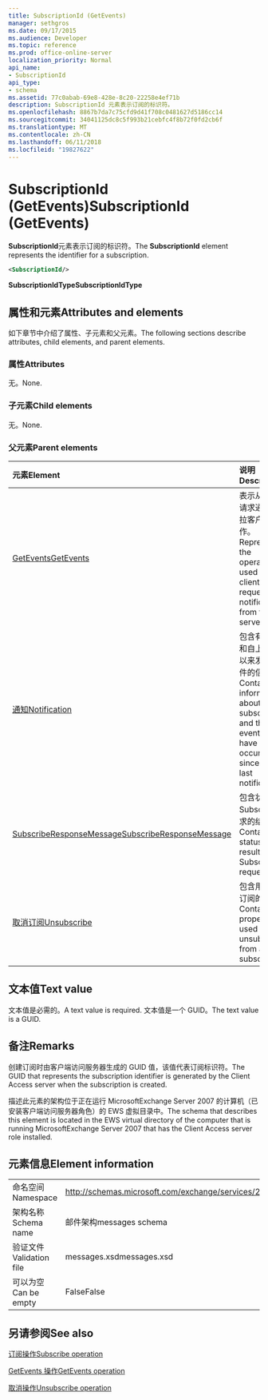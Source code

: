 ```yaml
---
title: SubscriptionId (GetEvents)
manager: sethgros
ms.date: 09/17/2015
ms.audience: Developer
ms.topic: reference
ms.prod: office-online-server
localization_priority: Normal
api_name:
- SubscriptionId
api_type:
- schema
ms.assetid: 77c0abab-69e8-428e-8c20-22258e4ef71b
description: SubscriptionId 元素表示订阅的标识符。
ms.openlocfilehash: 8867b7da7c75cfd9d41f708c0481627d5186cc14
ms.sourcegitcommit: 34041125dc8c5f993b21cebfc4f8b72f0fd2cb6f
ms.translationtype: MT
ms.contentlocale: zh-CN
ms.lasthandoff: 06/11/2018
ms.locfileid: "19827622"
---
```

# <a name="subscriptionid-getevents"></a><span data-ttu-id="e2b09-103">SubscriptionId (GetEvents)</span><span class="sxs-lookup"><span data-stu-id="e2b09-103">SubscriptionId (GetEvents)</span></span>

<span data-ttu-id="e2b09-104">**SubscriptionId**元素表示订阅的标识符。</span><span class="sxs-lookup"><span data-stu-id="e2b09-104">The **SubscriptionId** element represents the identifier for a subscription.</span></span> 
  
```xml
<SubscriptionId/>
```

 <span data-ttu-id="e2b09-105">**SubscriptionIdType**</span><span class="sxs-lookup"><span data-stu-id="e2b09-105">**SubscriptionIdType**</span></span>
## <a name="attributes-and-elements"></a><span data-ttu-id="e2b09-106">属性和元素</span><span class="sxs-lookup"><span data-stu-id="e2b09-106">Attributes and elements</span></span>

<span data-ttu-id="e2b09-107">如下章节中介绍了属性、子元素和父元素。</span><span class="sxs-lookup"><span data-stu-id="e2b09-107">The following sections describe attributes, child elements, and parent elements.</span></span>
  
### <a name="attributes"></a><span data-ttu-id="e2b09-108">属性</span><span class="sxs-lookup"><span data-stu-id="e2b09-108">Attributes</span></span>

<span data-ttu-id="e2b09-109">无。</span><span class="sxs-lookup"><span data-stu-id="e2b09-109">None.</span></span>
  
### <a name="child-elements"></a><span data-ttu-id="e2b09-110">子元素</span><span class="sxs-lookup"><span data-stu-id="e2b09-110">Child elements</span></span>

<span data-ttu-id="e2b09-111">无。</span><span class="sxs-lookup"><span data-stu-id="e2b09-111">None.</span></span>
  
### <a name="parent-elements"></a><span data-ttu-id="e2b09-112">父元素</span><span class="sxs-lookup"><span data-stu-id="e2b09-112">Parent elements</span></span>

|<span data-ttu-id="e2b09-113">**元素**</span><span class="sxs-lookup"><span data-stu-id="e2b09-113">**Element**</span></span>|<span data-ttu-id="e2b09-114">**说明**</span><span class="sxs-lookup"><span data-stu-id="e2b09-114">**Description**</span></span>|
|:-----|:-----|
|[<span data-ttu-id="e2b09-115">GetEvents</span><span class="sxs-lookup"><span data-stu-id="e2b09-115">GetEvents</span></span>](getevents.md) <br/> |<span data-ttu-id="e2b09-116">表示从服务器请求通知使用拉客户端的操作。</span><span class="sxs-lookup"><span data-stu-id="e2b09-116">Represents the operation used by pull clients to request notifications from the server.</span></span>  <br/> |
|[<span data-ttu-id="e2b09-117">通知</span><span class="sxs-lookup"><span data-stu-id="e2b09-117">Notification</span></span>](notification-ex15websvcsotherref.md) <br/> |<span data-ttu-id="e2b09-118">包含有关订阅和自上次通知以来发生的事件的信息。</span><span class="sxs-lookup"><span data-stu-id="e2b09-118">Contains information about the subscription and the events that have occurred since the last notification.</span></span>  <br/> |
|[<span data-ttu-id="e2b09-119">SubscribeResponseMessage</span><span class="sxs-lookup"><span data-stu-id="e2b09-119">SubscribeResponseMessage</span></span>](subscriberesponsemessage.md) <br/> |<span data-ttu-id="e2b09-120">包含状态和 Subscribe 请求的结果。</span><span class="sxs-lookup"><span data-stu-id="e2b09-120">Contains the status and result of a Subscribe request.</span></span>  <br/> |
|[<span data-ttu-id="e2b09-121">取消订阅</span><span class="sxs-lookup"><span data-stu-id="e2b09-121">Unsubscribe</span></span>](unsubscribe.md) <br/> |<span data-ttu-id="e2b09-122">包含用于取消订阅的属性。</span><span class="sxs-lookup"><span data-stu-id="e2b09-122">Contains the properties used to unsubscribe from a subscription.</span></span>  <br/> |
   
## <a name="text-value"></a><span data-ttu-id="e2b09-123">文本值</span><span class="sxs-lookup"><span data-stu-id="e2b09-123">Text value</span></span>

<span data-ttu-id="e2b09-124">文本值是必需的。</span><span class="sxs-lookup"><span data-stu-id="e2b09-124">A text value is required.</span></span> <span data-ttu-id="e2b09-125">文本值是一个 GUID。</span><span class="sxs-lookup"><span data-stu-id="e2b09-125">The text value is a GUID.</span></span>
  
## <a name="remarks"></a><span data-ttu-id="e2b09-126">备注</span><span class="sxs-lookup"><span data-stu-id="e2b09-126">Remarks</span></span>

<span data-ttu-id="e2b09-127">创建订阅时由客户端访问服务器生成的 GUID 值，该值代表订阅标识符。</span><span class="sxs-lookup"><span data-stu-id="e2b09-127">The GUID that represents the subscription identifier is generated by the Client Access server when the subscription is created.</span></span>
  
<span data-ttu-id="e2b09-128">描述此元素的架构位于正在运行 MicrosoftExchange Server 2007 的计算机（已安装客户端访问服务器角色）的 EWS 虚拟目录中。</span><span class="sxs-lookup"><span data-stu-id="e2b09-128">The schema that describes this element is located in the EWS virtual directory of the computer that is running MicrosoftExchange Server 2007 that has the Client Access server role installed.</span></span>
  
## <a name="element-information"></a><span data-ttu-id="e2b09-129">元素信息</span><span class="sxs-lookup"><span data-stu-id="e2b09-129">Element information</span></span>

|||
|:-----|:-----|
|<span data-ttu-id="e2b09-130">命名空间</span><span class="sxs-lookup"><span data-stu-id="e2b09-130">Namespace</span></span>  <br/> |http://schemas.microsoft.com/exchange/services/2006/messages  <br/> |
|<span data-ttu-id="e2b09-131">架构名称</span><span class="sxs-lookup"><span data-stu-id="e2b09-131">Schema name</span></span>  <br/> |<span data-ttu-id="e2b09-132">邮件架构</span><span class="sxs-lookup"><span data-stu-id="e2b09-132">messages schema</span></span>  <br/> |
|<span data-ttu-id="e2b09-133">验证文件</span><span class="sxs-lookup"><span data-stu-id="e2b09-133">Validation file</span></span>  <br/> |<span data-ttu-id="e2b09-134">messages.xsd</span><span class="sxs-lookup"><span data-stu-id="e2b09-134">messages.xsd</span></span>  <br/> |
|<span data-ttu-id="e2b09-135">可以为空</span><span class="sxs-lookup"><span data-stu-id="e2b09-135">Can be empty</span></span>  <br/> |<span data-ttu-id="e2b09-136">False</span><span class="sxs-lookup"><span data-stu-id="e2b09-136">False</span></span>  <br/> |
   
## <a name="see-also"></a><span data-ttu-id="e2b09-137">另请参阅</span><span class="sxs-lookup"><span data-stu-id="e2b09-137">See also</span></span>



[<span data-ttu-id="e2b09-138">订阅操作</span><span class="sxs-lookup"><span data-stu-id="e2b09-138">Subscribe operation</span></span>](subscribe-operation.md)
  
[<span data-ttu-id="e2b09-139">GetEvents 操作</span><span class="sxs-lookup"><span data-stu-id="e2b09-139">GetEvents operation</span></span>](getevents-operation.md)
  
[<span data-ttu-id="e2b09-140">取消操作</span><span class="sxs-lookup"><span data-stu-id="e2b09-140">Unsubscribe operation</span></span>](unsubscribe-operation.md)

